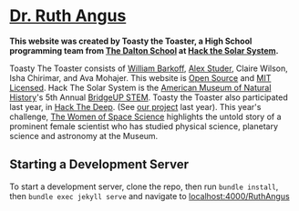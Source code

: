 # [Dr. Ruth Angus](https://hackthesolarsystem.github.io/RuthAngus)
**This website was created by Toasty the Toaster, a High School programming team from [The Dalton School](https://dalton.org) at [Hack the Solar System](https://www.amnh.org/calendar/hack-the-solar-system).**

Toasty The Toaster consists of [William Barkoff](https://williambarkoff.com), [Alex Studer](https://thatoddmailbox.github.io), Claire Wilson, Isha Chirimar, and Ava Mohajer. This website is [Open Source](https://github.com/HackTheSolarSystem/RuthAngus) and [MIT Licensed](LICENSE.md). Hack The Solar System is the [American Museum of Natural History](https://amnh.org)'s 5th Annual [BridgeUP STEM](http://www.bridgeup.org/bu-stem). Toasty the Toaster also participated last year, in [Hack The Deep](https://github.com/HackTheDeep). (See [our project](https://hackthedeep.github.io/dorothy_bliss/) last year). This year's challenge, [The Women of Space Science](https://github.com/amnh/HackTheSolarSystem/wiki/The-Women-of-Space-Science) highlights the untold story of a prominent female scientist who has studied physical science, planetary science and astronomy at the Museum.

## Starting a Development Server

To start a development server, clone the repo, then run `bundle install`, then `bundle exec jekyll serve` and navigate to [localhost:4000/RuthAngus](http://localhost:4000/RuthAngus)